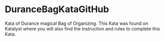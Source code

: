 # DuranceBagKataGitHub
Kata of Durance magical Bag of Organizing.
This Kata was found on Katalyst where you will also find the instruction and rules to complete this Kata. 
